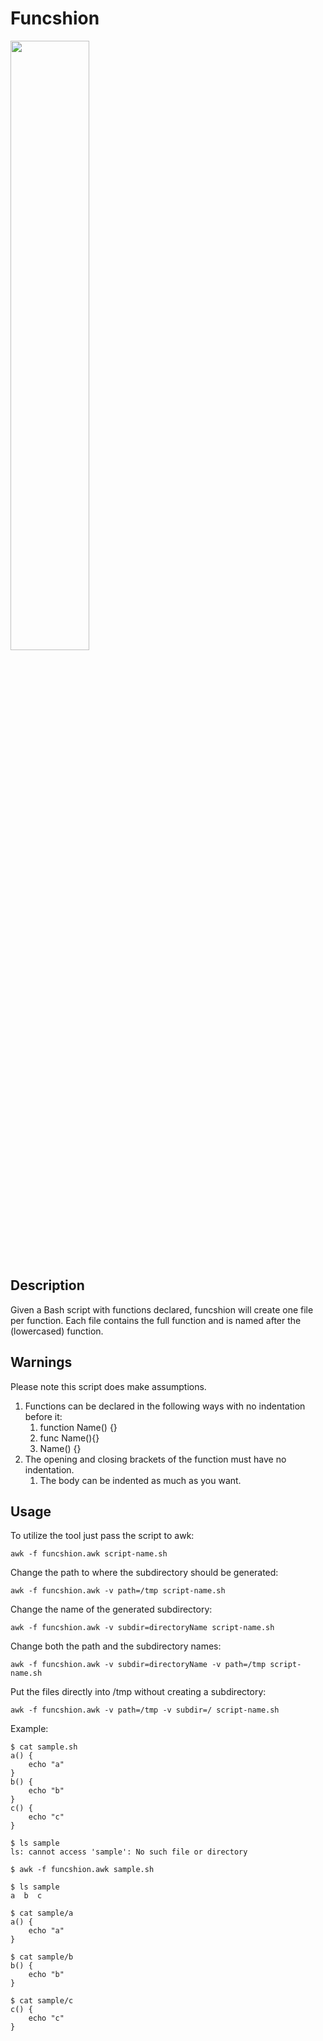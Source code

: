 # Funcshion

<img src="./funcshion.svg" width="50%">

## Description

Given a Bash script with functions declared, funcshion will create one file per function. Each file contains the full function and is named after the (lowercased) function.

## Warnings

Please note this script does make assumptions.
1. Functions can be declared in the following ways with no indentation before it:
   1. function Name() {}
   2. func Name(){}
   3. Name() {}
2. The opening and closing brackets of the function must have no indentation.
   1. The body can be indented as much as you want.

## Usage

To utilize the tool just pass the script to awk:

```
awk -f funcshion.awk script-name.sh
```

Change the path to where the subdirectory should be generated:

```
awk -f funcshion.awk -v path=/tmp script-name.sh
```

Change the name of the generated subdirectory:

```
awk -f funcshion.awk -v subdir=directoryName script-name.sh
```

Change both the path and the subdirectory names:
```
awk -f funcshion.awk -v subdir=directoryName -v path=/tmp script-name.sh
```

Put the files directly into /tmp without creating a subdirectory:

```
awk -f funcshion.awk -v path=/tmp -v subdir=/ script-name.sh
```

Example:

```
$ cat sample.sh
a() {
    echo "a"
}
b() {
    echo "b"
}
c() {
    echo "c"
}

$ ls sample
ls: cannot access 'sample': No such file or directory

$ awk -f funcshion.awk sample.sh

$ ls sample
a  b  c

$ cat sample/a
a() {
    echo "a"
}

$ cat sample/b
b() {
    echo "b"
}

$ cat sample/c
c() {
    echo "c"
}
```